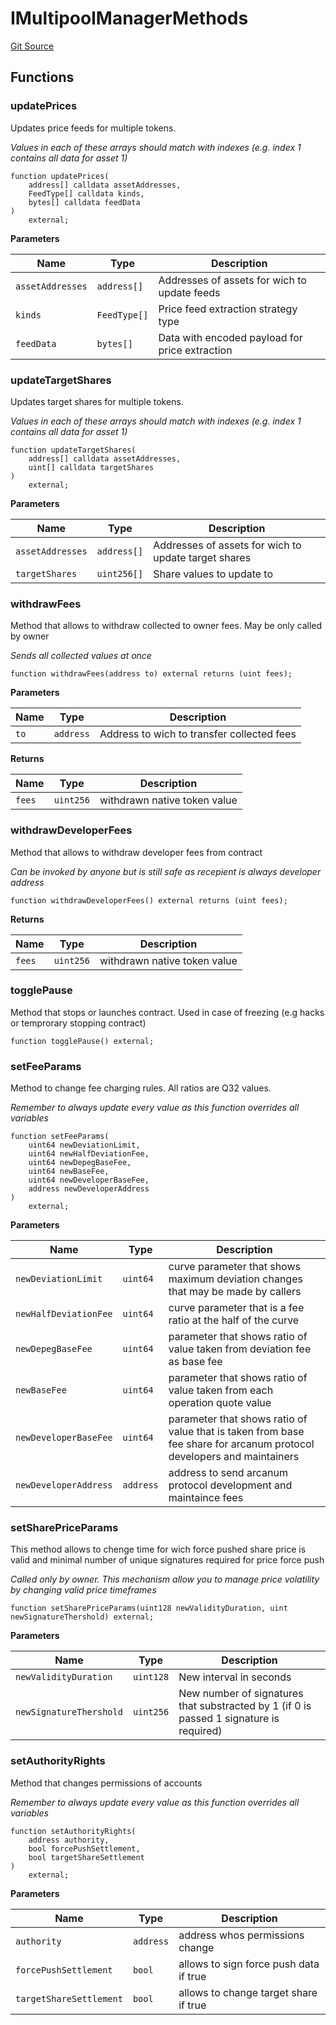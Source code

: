 # IMultipoolManagerMethods
[Git Source](https://github.com/provisorDAO/arcanum-contracts/blob/275ab153e36267157a2ba5626f6cd734bad189ea/src/interfaces/multipool/IMultipoolManagerMethods.sol)


## Functions
### updatePrices

Updates price feeds for multiple tokens.

*Values in each of these arrays should match with indexes (e.g. index 1 contains all
data for asset 1)*


```solidity
function updatePrices(
    address[] calldata assetAddresses,
    FeedType[] calldata kinds,
    bytes[] calldata feedData
)
    external;
```
**Parameters**

|Name|Type|Description|
|----|----|-----------|
|`assetAddresses`|`address[]`|Addresses of assets for wich to update feeds|
|`kinds`|`FeedType[]`|Price feed extraction strategy type|
|`feedData`|`bytes[]`|Data with encoded payload for price extraction|


### updateTargetShares

Updates target shares for multiple tokens.

*Values in each of these arrays should match with indexes (e.g. index 1 contains all
data for asset 1)*


```solidity
function updateTargetShares(
    address[] calldata assetAddresses,
    uint[] calldata targetShares
)
    external;
```
**Parameters**

|Name|Type|Description|
|----|----|-----------|
|`assetAddresses`|`address[]`|Addresses of assets for wich to update target shares|
|`targetShares`|`uint256[]`|Share values to update to|


### withdrawFees

Method that allows to withdraw collected to owner fees. May be only called by owner

*Sends all collected values at once*


```solidity
function withdrawFees(address to) external returns (uint fees);
```
**Parameters**

|Name|Type|Description|
|----|----|-----------|
|`to`|`address`|Address to wich to transfer collected fees|

**Returns**

|Name|Type|Description|
|----|----|-----------|
|`fees`|`uint256`|withdrawn native token value|


### withdrawDeveloperFees

Method that allows to withdraw developer fees from contract

*Can be invoked by anyone but is still safe as recepient is always developer address*


```solidity
function withdrawDeveloperFees() external returns (uint fees);
```
**Returns**

|Name|Type|Description|
|----|----|-----------|
|`fees`|`uint256`|withdrawn native token value|


### togglePause

Method that stops or launches contract. Used in case of freezing (e.g hacks or
temprorary stopping contract)


```solidity
function togglePause() external;
```

### setFeeParams

Method to change fee charging rules. All ratios are Q32 values.

*Remember to always update every value as this function overrides all variables*


```solidity
function setFeeParams(
    uint64 newDeviationLimit,
    uint64 newHalfDeviationFee,
    uint64 newDepegBaseFee,
    uint64 newBaseFee,
    uint64 newDeveloperBaseFee,
    address newDeveloperAddress
)
    external;
```
**Parameters**

|Name|Type|Description|
|----|----|-----------|
|`newDeviationLimit`|`uint64`|curve parameter that shows maximum deviation changes that may be made by callers|
|`newHalfDeviationFee`|`uint64`|curve parameter that is a fee ratio at the half of the curve|
|`newDepegBaseFee`|`uint64`|parameter that shows ratio of value taken from deviation fee as base fee|
|`newBaseFee`|`uint64`|parameter that shows ratio of value taken from each operation quote value|
|`newDeveloperBaseFee`|`uint64`|parameter that shows ratio of value that is taken from base fee share for arcanum protocol developers and maintainers|
|`newDeveloperAddress`|`address`|address to send arcanum protocol development and maintaince fees|


### setSharePriceParams

This method allows to chenge time for wich force pushed share price is valid
and minimal number of unique signatures required for price force push

*Called only by owner. This mechanism allow you to manage price volatility by changing
valid price timeframes*


```solidity
function setSharePriceParams(uint128 newValidityDuration, uint newSignatureThershold) external;
```
**Parameters**

|Name|Type|Description|
|----|----|-----------|
|`newValidityDuration`|`uint128`|New interval in seconds|
|`newSignatureThershold`|`uint256`|New number of signatures that substracted by 1 (if 0 is passed 1 signature is required)|


### setAuthorityRights

Method that changes permissions of accounts

*Remember to always update every value as this function overrides all variables*


```solidity
function setAuthorityRights(
    address authority,
    bool forcePushSettlement,
    bool targetShareSettlement
)
    external;
```
**Parameters**

|Name|Type|Description|
|----|----|-----------|
|`authority`|`address`|address whos permissions change|
|`forcePushSettlement`|`bool`|allows to sign force push data if true|
|`targetShareSettlement`|`bool`|allows to change target share if true|


